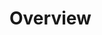 <!-- Link do CSS -->
<link rel="stylesheet" href="../estilos-markdown.css">

<h1 class="les"> Overview </h1>

